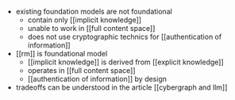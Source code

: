 - existing foundation models are not foundational
	- contain only [[implicit knowledge]]
	- unable to work in [[full content space]]
	- does not use cryptographic technics for [[authentication of information]]
- [[rm]] is foundational model
	- [[implicit knowledge]] is derived from [[explicit knowledge]]
	- operates in [[full content space]]
	- [[authentication of information]] by design
- tradeoffs can be understood in the article [[cybergraph and llm]]